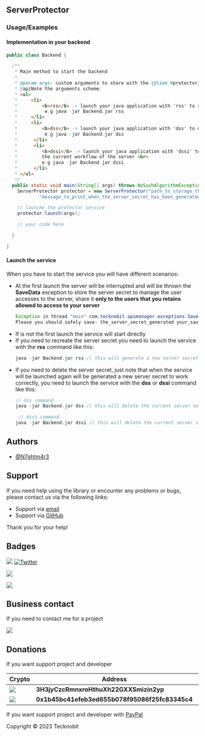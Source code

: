 ## ServerProtector

### Usage/Examples

#### Implementation in your backend

```java
public class Backend {

  /**
   * Main method to start the backend
   *
   * @param args: custom arguments to share with the {@link #protector}
   * @apiNote the arguments scheme:
   * <ul>
   *     <li>
   *         <b>rss</b> -> launch your java application with "rss" to recreate the server secret <br>
   *          e.g java -jar Backend.jar rss
   *     </li>
   *     <li>
   *         <b>dss</b> -> launch your java application with "dss" to delete the current server secret <br>
   *          e.g java -jar Backend.jar dss
   *      </li>
   *      <li>
   *         <b>dssi</b> -> launch your java application with "dssi" to delete the current server secret and interrupt
   *         the current workflow of the server <br>
   *         e.g java -jar Backend.jar dssi
   *      </li>
   * </ul>
   */
  public static void main(String[] args) throws NoSuchAlgorithmException, SaveData {
    ServerProtector protector = new ServerProtector("path_to_storage_the_server_secret",
            "message_to_print_when_the_server_secret_has_been_generated");

    // launche the protector service
    protector.launch(args);

    // your code here

  }

}
```

#### Launch the service

When you have to start the service you will have different scenarios:

- At the first launch the server will be interrupted and will be thrown the
  **SaveData** exception to store the server secret to manage the user accesses to
  the server, share it **only to the users that you retains allowed to access to your server**
  ``` java
  Exception in thread "main" com.tecknobit.apimanager.exceptions.SaveData: Note: is not an error, but is an alert!
  Please you should safely save: the_server_secret_generated your_saveMessage
  ```
- If is not the first launch the service will start directly
- If you need to recreate the server secret you need to launch the service with the **rss** command like this:
  ``` java
  java -jar Backend.jar rss // this will generate a new server secret overwriting the current server secret
  ```
- If you need to delete the server secret, just note that when the service will be launched again will be generated a
  new
  server secret to work correctly, you need to launch the service with the **dss** or **dssi** command like this:
  ``` java
  // dss command
  java -jar Backend.jar dss // this will delete the current server secret
  
   // dssi command
  java -jar Backend.jar dssi // this will delete the current server secret and interrupts the server workflow right next
  ```

## Authors

- [@N7ghtm4r3](https://www.github.com/N7ghtm4r3)

## Support

If you need help using the library or encounter any problems or bugs, please contact us via the following links:

- Support via <a href="mailto:infotecknobitcompany@gmail.com">email</a>
- Support via <a href="https://github.com/N7ghtm4r3/APIManager/issues/new">GitHub</a>

Thank you for your help!

## Badges

[![](https://img.shields.io/badge/Google_Play-414141?style=for-the-badge&logo=google-play&logoColor=white)](https://play.google.com/store/apps/developer?id=Tecknobit)
[![Twitter](https://img.shields.io/badge/Twitter-1DA1F2?style=for-the-badge&logo=twitter&logoColor=white)](https://twitter.com/tecknobit)

[![](https://img.shields.io/badge/Java-ED8B00?style=for-the-badge&logo=java&logoColor=white)](https://www.oracle.com/java/)

[![](https://jitpack.io/v/N7ghtm4r3/APIManager.svg)](https://jitpack.io/#N7ghtm4r3/APIManager)

## Business contact

If you need to contact me for a project

[![](https://img.shields.io/badge/fiverr-1DBF73?style=for-the-badge&logo=fiverr&logoColor=white)](https://www.fiverr.com/manuel_maurizio)

## Donations

If you want support project and developer

| Crypto                                                                                              | Address                                        | Network  |
|-----------------------------------------------------------------------------------------------------|------------------------------------------------|----------|
| ![](https://img.shields.io/badge/Bitcoin-000000?style=for-the-badge&logo=bitcoin&logoColor=white)   | **3H3jyCzcRmnxroHthuXh22GXXSmizin2yp**         | Bitcoin  |
| ![](https://img.shields.io/badge/Ethereum-3C3C3D?style=for-the-badge&logo=Ethereum&logoColor=white) | **0x1b45bc41efeb3ed655b078f95086f25fc83345c4** | Ethereum |

If you want support project and developer with <a href="https://www.paypal.com/donate/?hosted_button_id=5QMN5UQH7LDT4">
PayPal</a>

Copyright © 2023 Tecknobit
